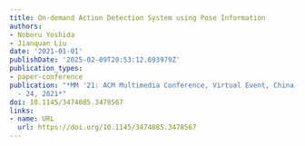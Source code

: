 ```yaml
---
title: On-demand Action Detection System using Pose Information
authors:
- Noboru Yoshida
- Jianquan Liu
date: '2021-01-01'
publishDate: '2025-02-09T20:53:12.693979Z'
publication_types:
- paper-conference
publication: "*MM '21: ACM Multimedia Conference, Virtual Event, China, October 20
  - 24, 2021*"
doi: 10.1145/3474085.3478567
links:
- name: URL
  url: https://doi.org/10.1145/3474085.3478567
---
```

